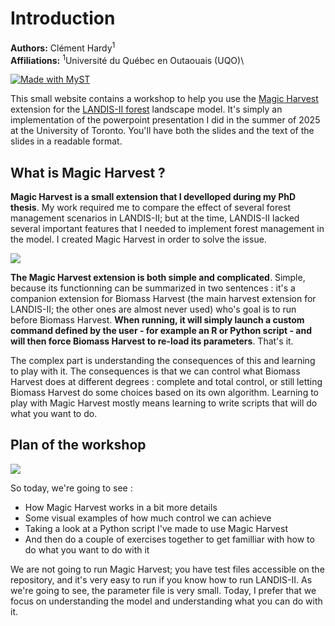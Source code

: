 # Introduction

**Authors:** Clément Hardy<sup>1</sup> \
**Affiliations:** <sup>1</sup>Université du Québec en Outaouais (UQO)\

[![Made with MyST](https://img.shields.io/badge/made%20with-myst-orange)](https://myst.tools)

This small website contains a workshop to help you use the [Magic Harvest](https://github.com/Klemet/LANDIS-II-Magic-Harvest) extension for the [LANDIS-II forest](https://www.landis-ii.org/) landscape model. It's simply an implementation of the powerpoint presentation I did in the summer of 2025 at the University of Toronto. You'll have both the slides and the text of the slides in a readable format.

## What is Magic Harvest ?

**Magic Harvest is a small extension that I develloped during my PhD thesis**. My work required me to compare the effect of several forest management scenarios in LANDIS-II; but at the time, LANDIS-II lacked several important features that I needed to implement forest management in the model. I created Magic Harvest in order to solve the issue.

![](./images/Slide2.jpg)</br>

**The Magic Harvest extension is both simple and complicated**. Simple, because its functionning can be summarized in two sentences : it's a companion extension for Biomass Harvest (the main harvest extension for LANDIS-II; the other ones are almost never used) who's goal is to run before Biomass Harvest. **When running, it will simply launch a custom command defined by the user - for example an R or Python script - and will then force Biomass Harvest to re-load its parameters**. That's it.

The complex part is understanding the consequences of this and learning to play with it. The consequences is that we can control what Biomass Harvest does at different degrees : complete and total control, or still letting Biomass Harvest do some choices based on its own algorithm. Learning to play with Magic Harvest mostly means learning to write scripts that will do what you want to do.


## Plan of the workshop

![](./images/Slide3.jpg)</br>

So today, we're going to see :
- How Magic Harvest works in a bit more details
- Some visual examples of how much control we can achieve
- Taking a look at a Python script I've made to use Magic Harvest
- And then do a couple of exercises together to get familliar with how to do what you want to do with it

We are not going to run Magic Harvest; you have test files accessible on the repository, and it's very easy to run if you know how to run LANDIS-II. As we're going to see, the parameter file is very small. Today, I prefer that we focus on understanding the model and understanding what you can do with it.
